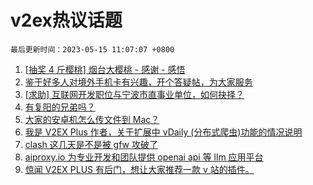 # v2ex热议话题

`最后更新时间：2023-05-15 11:07:07 +0800`

1. [[抽奖 4 斤樱桃] 烟台大樱桃 - 感谢 - 感悟](https://www.v2ex.com/t/939979)
1. [鉴于好多人对境外手机卡有兴趣，开个答疑帖，为大家服务](https://www.v2ex.com/t/939849)
1. [[求助] 互联网开发职位与宁波市直事业单位，如何抉择？](https://www.v2ex.com/t/939873)
1. [有复阳的兄弟吗？](https://www.v2ex.com/t/939998)
1. [大家的安卓机怎么传文件到 Mac？](https://www.v2ex.com/t/939881)
1. [我是 V2EX Plus 作者，关于扩展中 vDaily (分布式爬虫)功能的情况说明](https://www.v2ex.com/t/939852)
1. [clash 这几天是不是被 gfw 攻破了](https://www.v2ex.com/t/939888)
1. [aiproxy.io 为专业开发和团队提供 openai api 等 llm 应用平台](https://www.v2ex.com/t/939926)
1. [惊闻 V2EX PLUS 有后门，想让大家推荐一款 v 站的插件。](https://www.v2ex.com/t/940006)

